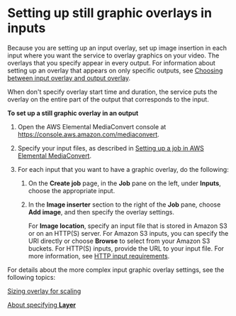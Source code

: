 # Setting up still graphic overlays in inputs<a name="setting-up-still-graphic-overlays-in-inputs"></a>

Because you are setting up an input overlay, set up image insertion in each input where you want the service to overlay graphics on your video\. The overlays that you specify appear in every output\. For information about setting up an overlay that appears on only specific outputs, see [Choosing between input overlay and output overlay](choosing-between-input-overlay-and-output-overlay.md)\.

When don't specify overlay start time and duration, the service puts the overlay on the entire part of the output that corresponds to the input\.

**To set up a still graphic overlay in an output**

1. Open the AWS Elemental MediaConvert console at [https://console\.aws\.amazon\.com/mediaconvert](https://console.aws.amazon.com/mediaconvert)\.

1. Specify your input files, as described in [Setting up a job in AWS Elemental MediaConvert](setting-up-a-job.md)\.

1. For each input that you want to have a graphic overlay, do the following:

   1. On the **Create job** page, in the **Job** pane on the left, under **Inputs**, choose the appropriate input\.

   1. In the **Image inserter** section to the right of the **Job** pane, choose **Add image**, and then specify the overlay settings\.

      For **Image location**, specify an input file that is stored in Amazon S3 or on an HTTP\(S\) server\. For Amazon S3 inputs, you can specify the URI directly or choose **Browse** to select from your Amazon S3 buckets\. For HTTP\(S\) inputs, provide the URL to your input file\. For more information, see [HTTP input requirements](upload-input-files.md#http-input-requirements)\.

For details about the more complex input graphic overlay settings, see the following topics:

[Sizing overlay for scaling](about-overlay-scaling.md)

[About specifying **Layer**](using-multiple-overlays.md)